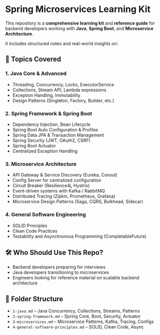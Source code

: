 # Spring Microservices Learning Kit

This repository is a **comprehensive learning kit** and **reference guide** for backend developers working with **Java**, **Spring Boot**, and **Microservice Architecture**.

It includes structured notes and real-world insights on:

## 📘 Topics Covered

### 1. Java Core & Advanced
- Threading, Concurrency, Locks, ExecutorService
- Collections, Stream API, Lambda expressions
- Exception Handling, Immutability
- Design Patterns (Singleton, Factory, Builder, etc.)

### 2. Spring Framework & Spring Boot
- Dependency Injection, Bean Lifecycle
- Spring Boot Auto Configuration & Profiles
- Spring Data JPA & Transaction Management
- Spring Security (JWT, OAuth2, CSRF)
- Spring Boot Actuator
- Centralized Exception Handling

### 3. Microservice Architecture
- API Gateway & Service Discovery (Eureka, Consul)
- Config Server for centralized configuration
- Circuit Breaker (Resilience4j, Hystrix)
- Event-driven systems with Kafka / RabbitMQ
- Distributed Tracing (Zipkin, Prometheus, Grafana)
- Microservice Design Patterns (Saga, CQRS, Bulkhead, Sidecar)

### 4. General Software Engineering
- SOLID Principles
- Clean Code Practices
- Testability and Asynchronous Programming (CompletableFuture)

## 🛠️ Who Should Use This Repo?
- Backend developers preparing for interviews
- Java developers transitioning to microservices
- Engineers looking for reference material on scalable backend architecture

## 📂 Folder Structure
- `1-java.md` – Java Concurrency, Collections, Streams, Patterns
- `2-spring-framework.md` – Spring Core, Boot, Security, Actuator
- `3-microservices.md` – Microservice Patterns, Kafka, Tracing, Configs
- `4-general-software-principles.md` – SOLID, Clean Code, Async
